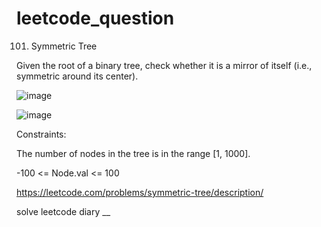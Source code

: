# leetcode_question

101. Symmetric Tree

Given the root of a binary tree, check whether it is a mirror of itself (i.e., symmetric around its center).

![image](https://user-images.githubusercontent.com/103315098/224607688-ee7e73e1-8ba8-40f0-aac4-5ebfac9b1ffe.png)

![image](https://user-images.githubusercontent.com/103315098/224607721-bedc7d7e-cf26-42e0-a669-48dffd04622d.png)

Constraints:

The number of nodes in the tree is in the range [1, 1000].

-100 <= Node.val <= 100
 
 https://leetcode.com/problems/symmetric-tree/description/

solve leetcode diary
__
